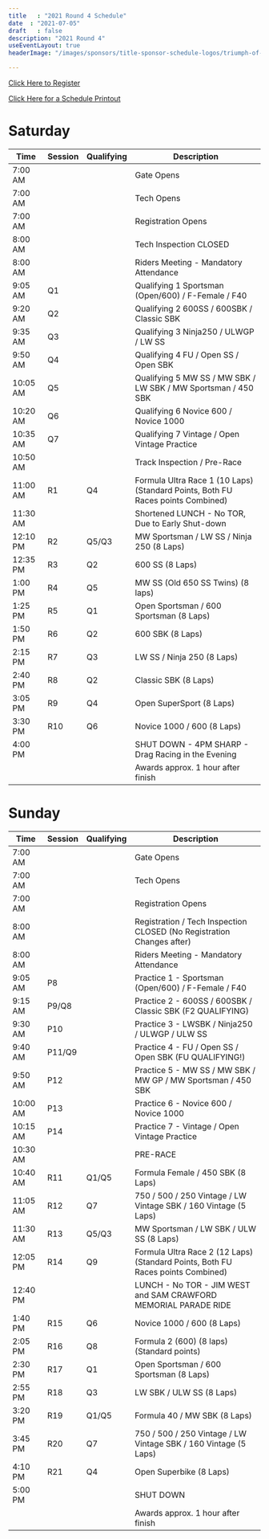 ```yaml
---
title   : "2021 Round 4 Schedule"
date  : "2021-07-05"
draft   : false
description: "2021 Round 4"
useEventLayout: true
headerImage: "/images/sponsors/title-sponsor-schedule-logos/triumph-of-seattle.png"

---
```


[Click Here to Register](http://msreg.com/WMRRAR4PACIFIC2021)

[Click Here for a Schedule Printout](https://dl.motorsportreg.com/93932e92-8afa-471f-873d-6920d45deaad/)

# Saturday
| Time     | Session | Qualifying | Description                                                                     |
|----------|---------|------------|---------------------------------------------------------------------------------|
| 7:00 AM  |         |            | Gate Opens                                                                      |
| 7:00 AM  |         |            | Tech Opens                                                                      |
| 7:00 AM  |         |            | Registration Opens                                                              |
| 8:00 AM  |         |            | Tech Inspection CLOSED                                                          |
| 8:00 AM  |         |            | Riders Meeting - Mandatory Attendance                                           |
| 9:05 AM  | Q1      |            | Qualifying 1 Sportsman (Open/600) / F-Female / F40                              |
| 9:20 AM  | Q2      |            | Qualifying 2 600SS / 600SBK / Classic SBK                                       |
| 9:35 AM  | Q3      |            | Qualifying 3 Ninja250 / ULWGP / LW SS                                           |
| 9:50 AM  | Q4      |            | Qualifying 4 FU / Open SS / Open SBK                                            |
| 10:05 AM | Q5      |            | Qualifying 5 MW SS / MW SBK / LW SBK / MW Sportsman / 450 SBK                   |
| 10:20 AM | Q6      |            | Qualifying 6 Novice 600 / Novice 1000                                           |
| 10:35 AM | Q7      |            | Qualifying 7 Vintage / Open Vintage Practice                                    |
| 10:50 AM |         |            | Track Inspection / Pre-Race                                                     |
| 11:00 AM | R1      | Q4         | Formula Ultra Race 1 (10 Laps) (Standard Points, Both FU Races points Combined) |
| 11:30 AM |         |            | Shortened LUNCH - No TOR, Due to Early Shut-down                                |
| 12:10 PM | R2      | Q5/Q3      | MW Sportsman / LW SS / Ninja 250  (8 Laps)                                      |
| 12:35 PM | R3      | Q2         | 600 SS (8 Laps)                                                                 |
| 1:00 PM  | R4      | Q5         | MW SS (Old 650 SS Twins) (8 laps)                                               |
| 1:25 PM  | R5      | Q1         | Open Sportsman / 600 Sportsman (8 Laps)                                         |
| 1:50 PM  | R6      | Q2         | 600 SBK (8 Laps)                                                                |
| 2:15 PM  | R7      | Q3         | LW SS / Ninja 250 (8 Laps)                                                      |
| 2:40 PM  | R8      | Q2         | Classic SBK (8 Laps)                                                            |
| 3:05 PM  | R9      | Q4         | Open SuperSport (8 Laps)                                                        |
| 3:30 PM  | R10     | Q6         | Novice 1000 / 600 (8 Laps)                                                      |
| 4:00 PM  |         |            | SHUT DOWN - 4PM SHARP - Drag Racing in the Evening                              |
|          |         |            | Awards approx. 1 hour after finish                                              |

# Sunday
| Time     | Session | Qualifying | Description                                                                     |
|----------|---------|------------|---------------------------------------------------------------------------------|
| 7:00 AM  |         |            | Gate Opens                                                                      |
| 7:00 AM  |         |            | Tech Opens                                                                      |
| 7:00 AM  |         |            | Registration Opens                                                              |
| 8:00 AM  |         |            | Registration / Tech Inspection CLOSED (No Registration Changes after)           |
| 8:00 AM  |         |            | Riders Meeting - Mandatory Attendance                                           |
| 9:05 AM  | P8      |            | Practice 1 -  Sportsman (Open/600) / F-Female / F40                             |
| 9:15 AM  | P9/Q8   |            | Practice 2 - 600SS / 600SBK / Classic SBK (F2 QUALIFYING)                       |
| 9:30 AM  | P10     |            | Practice 3 - LWSBK / Ninja250 / ULWGP / ULW SS                                  |
| 9:40 AM  | P11/Q9  |            | Practice 4 - FU / Open SS / Open SBK (FU QUALIFYING!)                           |
| 9:50 AM  | P12     |            | Practice 5 - MW SS / MW SBK / MW GP / MW Sportsman / 450 SBK                    |
| 10:00 AM | P13     |            | Practice 6 - Novice 600 / Novice 1000                                           |
| 10:15 AM | P14     |            | Practice 7 -  Vintage / Open Vintage Practice                                   |
| 10:30 AM |         |            | PRE-RACE                                                                        |
| 10:40 AM | R11     | Q1/Q5      | Formula Female / 450 SBK (8 Laps)                                               |
| 11:05 AM | R12     | Q7         | 750 / 500 / 250 Vintage / LW Vintage SBK / 160 Vintage (5 Laps)                 |
| 11:30 AM | R13     | Q5/Q3      | MW Sportsman / LW SBK / ULW SS (8 Laps)                                         |
| 12:05 PM | R14     | Q9         | Formula Ultra Race 2 (12 Laps) (Standard Points, Both FU Races points Combined) |
| 12:40 PM |         |            | LUNCH - No TOR - JIM WEST and SAM CRAWFORD MEMORIAL PARADE RIDE                 |
| 1:40 PM  | R15     | Q6         | Novice 1000 / 600 (8 Laps)                                                      |
| 2:05 PM  | R16     | Q8         | Formula 2 (600)  (8 laps) (Standard points)                                     |
| 2:30 PM  | R17     | Q1         | Open Sportsman / 600 Sportsman (8 Laps)                                         |
| 2:55 PM  | R18     | Q3         | LW SBK / ULW SS   (8 Laps)                                                      |
| 3:20 PM  | R19     | Q1/Q5      | Formula 40 / MW SBK (8 Laps)                                                    |
| 3:45 PM  | R20     | Q7         | 750 / 500 / 250 Vintage / LW Vintage SBK / 160 Vintage (5 Laps)                 |
| 4:10 PM  | R21     | Q4         | Open Superbike (8 Laps)                                                         |
| 5:00 PM  |         |            | SHUT DOWN                                                                       |
|          |         |            | Awards approx. 1 hour after finish                                              |